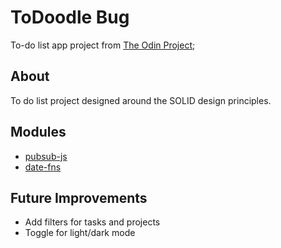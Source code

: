 # ToDoodle Bug
To-do list app project from [The Odin Project](https://www.theodinproject.com);

## About
To do list project designed around the SOLID design principles.

## Modules
- [pubsub-js](https://www.npmjs.com/package/pubsub-js)
- [date-fns](https://date-fns.org/)

## Future Improvements
- Add filters for tasks and projects
- Toggle for light/dark mode
